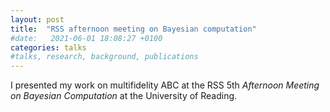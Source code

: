 ```yaml
---
layout: post
title:  "RSS afternoon meeting on Bayesian computation"
#date:   2021-06-01 18:08:27 +0100
categories: talks
#talks, research, background, publications
---
```


I presented my work on multifidelity ABC at the RSS 5th *Afternoon Meeting on Bayesian Computation* at the University of Reading.
